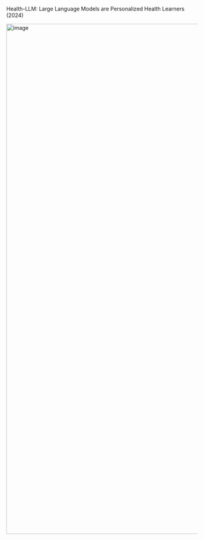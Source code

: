 
Health-LLM: Large Language Models are Personalized Health Learners (2024)

<img width="1341" alt="image" src="https://github.com/ybkim95/Health-LLM/assets/45308022/b55a277c-c8a8-46bc-956a-18a566cce5d0">
